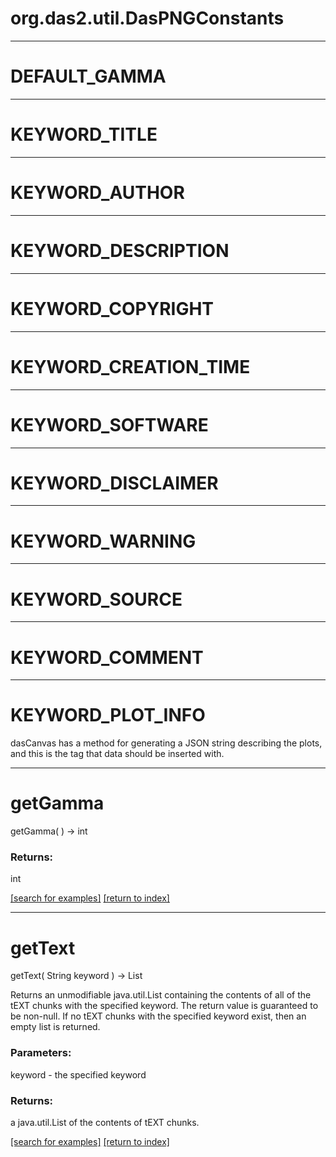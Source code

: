 # org.das2.util.DasPNGConstants



***
<a name="DEFAULT_GAMMA"></a>
# DEFAULT_GAMMA



***
<a name="KEYWORD_TITLE"></a>
# KEYWORD_TITLE



***
<a name="KEYWORD_AUTHOR"></a>
# KEYWORD_AUTHOR



***
<a name="KEYWORD_DESCRIPTION"></a>
# KEYWORD_DESCRIPTION



***
<a name="KEYWORD_COPYRIGHT"></a>
# KEYWORD_COPYRIGHT



***
<a name="KEYWORD_CREATION_TIME"></a>
# KEYWORD_CREATION_TIME



***
<a name="KEYWORD_SOFTWARE"></a>
# KEYWORD_SOFTWARE



***
<a name="KEYWORD_DISCLAIMER"></a>
# KEYWORD_DISCLAIMER



***
<a name="KEYWORD_WARNING"></a>
# KEYWORD_WARNING



***
<a name="KEYWORD_SOURCE"></a>
# KEYWORD_SOURCE



***
<a name="KEYWORD_COMMENT"></a>
# KEYWORD_COMMENT



***
<a name="KEYWORD_PLOT_INFO"></a>
# KEYWORD_PLOT_INFO

dasCanvas has a method for generating a JSON string describing the plots,
 and this is the tag that data should be inserted with.

***
<a name="getGamma"></a>
# getGamma
getGamma(  ) &rarr; int



### Returns:
int


<a href="https://github.com/autoplot/dev/search?q=getGamma&unscoped_q=getGamma">[search for examples]</a>
<a href="https://github.com/autoplot/documentation/blob/master/javadoc/index-all.md">[return to index]</a>

***
<a name="getText"></a>
# getText
getText( String keyword ) &rarr; List

Returns an unmodifiable java.util.List containing the contents of
 all of the tEXT chunks with the specified keyword.  The return value
 is guaranteed to be non-null.  If no tEXT chunks with the specified
 keyword exist, then an empty list is returned.

### Parameters:
keyword - the specified keyword

### Returns:
a java.util.List of the contents of tEXT chunks.

<a href="https://github.com/autoplot/dev/search?q=getText&unscoped_q=getText">[search for examples]</a>
<a href="https://github.com/autoplot/documentation/blob/master/javadoc/index-all.md">[return to index]</a>

